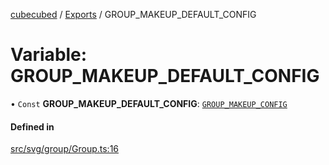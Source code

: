 [cubecubed](/reference/README.md) / [Exports](/reference/modules.md) / GROUP\_MAKEUP\_DEFAULT\_CONFIG

# Variable: GROUP\_MAKEUP\_DEFAULT\_CONFIG

• `Const` **GROUP\_MAKEUP\_DEFAULT\_CONFIG**: [`GROUP_MAKEUP_CONFIG`](/reference/interfaces/GROUP_MAKEUP_CONFIG.md)

#### Defined in

[src/svg/group/Group.ts:16](https://github.com/imaphatduc/cubecubed/blob/ffe94b1/src/svg/group/Group.ts#L16)
